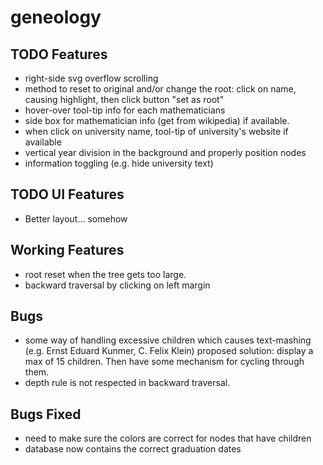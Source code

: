 # geneology

## TODO Features
- right-side svg overflow scrolling
- method to reset to original and/or change the root: click on name, causing highlight, then click button "set as root"
- hover-over tool-tip info for each mathematicians
- side box for mathematician info (get from wikipedia) if available.
- when click on university name, tool-tip of university's website if available
- vertical year division in the background and properly position nodes
- information toggling (e.g. hide university text)

## TODO UI Features
- Better layout... somehow

## Working Features
- root reset when the tree gets too large.
- backward traversal by clicking on left margin

## Bugs
- some way of handling excessive children which causes text-mashing (e.g. Ernst Eduard Kunmer, C. Felix Klein) proposed solution: display a max of 15 children. Then have some mechanism for cycling through them.
- depth rule is not respected in backward traversal.

## Bugs Fixed
- need to make sure the colors are correct for nodes that have children
- database now contains the correct graduation dates
